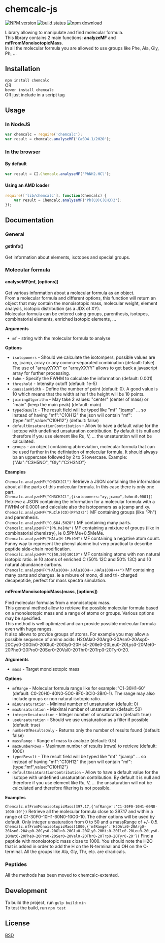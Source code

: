 # chemcalc-js

  [![NPM version][npm-image]][npm-url]
  [![build status][travis-image]][travis-url]
  [![npm download][download-image]][download-url]

Library allowing to manipulate and find molecular formula.  
This library contains 2 main functions: <b>analyzeMF</b> and <b>mfFromMonoisotopicMass</b>.  
In all the molecular formula you are allowed to use groups like Phe, Ala, Gly, Ph, ...

## Installation

`npm install chemcalc`  
OR  
`bower install chemcalc`  
OR just include in a script tag

## Usage

### In NodeJS
```js
var chemcalc = require('chemcalc');
var result = chemcalc.analyseMF('CaSO4.1/2H2O');
```
### In the browser

#### By default
```js
var result = CI.Chemcalc.analyseMF('PhNH2.HCl');
```
#### Using an AMD loader
```js
require(['lib/chemcalc'], function(Chemcalc) { 
	var result = Chemcalc.analyseMF('Ph(CO)C(CH3)3');
});
```

## Documentation

### General

#### getInfo()

Get information about elements, isotopes and special groups.  

### Molecular formula

#### analyseMF(mf, [options])

Get various information about a molecular formula as an object.  
From a molecular formula and different options, this function will return an object that may contain
the monoisotopic mass, molecular weight, element analysis, isotopic distribution (as a JDX of XY).  
Molecular formula can be entered using groups, parenthesis, isotopes, combinatorial elements, enriched isotopic elements, ...

__Arguments__

* `mf` - string with the molecular formula to analyse

__Options__

* `isotopomers` - Should we calculate the isotompers, possible values are xy, jcamp, array or any comma-separated combination (default: false). The use of "arrayXYXY" or "arrayXXYY" allows to get back a javascript array for further processing.
* `fwhm` - Specify the FWHM to calculate the information (default: 0.001)
* `threshold` - Intensity cutoff (default: 1e-5)
* `gaussianWidth` - Define the number of point (default: 0). A good value is 10 which means that the width at half the height will be 10 points.
* `joiningAlgorithm` - May take 2 values: "center" (center of mass) or "main" (keep the main peak) (default: main)
* `typedResult` - The result field will be typed like "mf" "jcamp" ... so instead of having "mf":"C10H12" the json will contain "mf":{type:"mf",value:"C10H12"} (default: false)
* `defaultUnsaturationContribution` - Allow to have a default value for the isotope with undefined unsaturation contribution. By default it is null and therefore if you use element like Ru, V, ... the unsaturation will not be calculated.
* `groups` - an object containing abbreviation, molecular formula that can be used further in the definiation of molecular formula. It should always ba an uppercase followed by 2 to 5 lowercase. Example: {"Ala":"C3H5NO", "Gly":"C2H3NO"}


__Examples__

`Chemcalc.analyzeMF("CH3CH2Cl")` Retrieve a JSON containing the information about all the parts of this molecular formula. In this case there is only one part.  
`Chemcalc.analyzeMF("CH3CH2Cl",{isotopomers:"xy,jcamp",fwhm:0.0001})` Retrieve a JSON containing the information for a molecular formula with a FWHM of 0.0001 and calculate also the isotopomers as a jcamp and xy.  
`Chemcalc.analyzeMF("RuClH(CO)(PPh3)3")` MF containing groups (like "Ph") and parenthesis.  
`Chemcalc.analyzeMF("CuSO4.5H2O")` MF containing many parts.  
`Chemcalc.analyzeMF("{Ph,Me}Me")` MF containing a mixture of groups (like in combinatorial chemistry), ie 0.5PhMe+0.5MeMe.  
`Chemcalc.analyzeMF("HAla(H-1Ph)OH")` MF containing a negative atom count. Funny way to represent the phenyl alanine but very practical to describe peptide side-chain modification.  
`Chemcalc.analyzeMF("C{50,50}10C10")` MF containing atoms with non natural isotopic ratio. ie 10 atoms of enriched C (50% 12C and 50% 13C) and 10 natural abundance carbons.  
`Chemcalc.analyzeMF("HAla10OH+.HAla10OH++.HAla10OH+++")` MF containing many parts and charges. ie a mixure of mono, di and tri- charged decapeptide, perfect for mass spectra simulation.  

#### mfFromMonoisotopicMass(mass, [options])

Find molecular formulas from a monoisotopic mass.  
This general method allow to retrieve the possible molecular formula based on a monoisotopic mass and a range of atoms or groups. Various options may be specified.  
This method is well optimized and can provide possible molecular formula even with huge ranges.  
It also allows to provide groups of atoms. For example you may allow a possible sequence of amino acids: H2OAla0-20Arg0-20Asn0-20Asp0-20Cys0-20Gln0-20Glu0-20Gly0-20His0-20Ile0-20Leu0-20Lys0-20Met0-20Phe0-20Pro0-20Ser0-20Val0-20Thr0-20Trp0-20Tyr0-20.

__Arguments__

* `mass` - Target monoisotopic mass

__Options__

* `mfRange` - Molecular formula range like for example: 'C1-30H1-60' (default: C0-20H0-40N0-5O0-8F0-3Cl0-3Br0-1). The range may also include groups or non natural isotopic ratio.
* `minUnsaturation` - Minimal number of unsaturation (default: 0)
* `maxUnsaturation` - Maximal number of unsaturation (default: 50)
* `integerUnsaturation` - Integer number of unsaturation (default: true)
* `useUnsaturation` - Should we use unsaturation as a filter if possible (default: true)
* `numberOfResultsOnly` - Returns only the number of results found (default: false)
* `massRange` - Range of mass to analyze (default: 0.5)
* `maxNumberRows` - Maximum number of results (rows) to retrieve (default: 1000)
* `typedResult` - The result field will be typed like "mf" "jcamp" ... so instead of having "mf":"C10H12" the json will contain "mf":{type:"mf",value:"C10H12"}
* `defaultUnsaturationContribution` - Allow to have a default value for the isotope with undefined unsaturation contribution. By default it is null and therefore if you use element like Ru, V, ... the unsaturation will not be calculated and therefore filtering is not possible.

__Examples__

`Chemcalc.mfFromMonoisotopicMass(397.17,{'mfRange':'C1-30F0-10H1-60N0-10O0-10'})` Retrieve all the molecular formula close to 397.17 and within a range of C1-30F0-10H1-60N0-10O0-10. The other options will be used by default. Only integer unsaturation from 0 to 50 and a massRange of +/- 0.5.  
`Chemcalc.mfFromMonoisotopicMass(1000,{'mfRange':'H2OAla0-20Arg0-20Asn0-20Asp0-20Cys0-20Gln0-20Glu0-20Gly0-20His0-20Ile0-20Leu0-20Lys0-20Met0-20Phe0-20Pro0-20Ser0-20Val0-20Thr0-20Trp0-20Tyr0-20'})` Find a peptide with monoisotopic mass close to 1000. You should note the H2O that is added in order to add the H on the N-terminal and OH on the C-terminal. All the groups like Ala, Gly, Thr, etc. are diradicals.

### Peptides

All the methods has been moved to chemcalc-extented.

## Development

To build the project, run `gulp build:min`  
To test the build, run `npm test`

## License

  [BSD](./LICENSE)

[npm-image]: https://img.shields.io/npm/v/chemcalc.svg?style=flat-square
[npm-url]: https://npmjs.org/package/chemcalc
[travis-image]: https://img.shields.io/travis/cheminfo/chemcalc-js/master.svg?style=flat-square
[travis-url]: https://travis-ci.org/cheminfo/chemcalc-js
[download-image]: https://img.shields.io/npm/dm/chemcalc.svg?style=flat-square
[download-url]: https://npmjs.org/package/chemcalc
